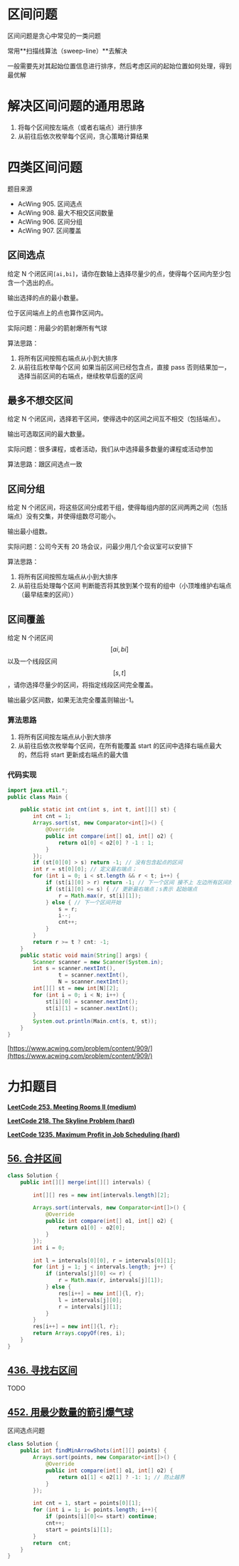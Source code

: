 # 区间问题

区间问题是贪心中常见的一类问题

常用**扫描线算法（sweep-line）**去解决

一般需要先对其起始位置信息进行排序，然后考虑区间的起始位置如何处理，得到最优解

# 解决区间问题的通用思路

1. 将每个区间按左端点（或者右端点）进行排序
2. 从前往后依次枚举每个区间，贪心策略计算结果

# 四类区间问题

题目来源

- AcWing 905. 区间选点
- AcWing 908. 最大不相交区间数量
- AcWing 906. 区间分组
- AcWing 907. 区间覆盖

## 区间选点

给定 N 个闭区间`[ai,bi]`，请你在数轴上选择尽量少的点，使得每个区间内至少包含一个选出的点。

输出选择的点的最小数量。

位于区间端点上的点也算作区间内。

实际问题：用最少的箭射爆所有气球

算法思路：

1. 将所有区间按照右端点从小到大排序
2. 从前往后枚举每个区间
   如果当前区间已经包含点，直接 pass
   否则结果加一，选择当前区间的右端点，继续枚举后面的区间

## 最多不想交区间

给定 N 个闭区间，选择若干区间，使得选中的区间之间互不相交（包括端点）。

输出可选取区间的最大数量。

实际问题：很多课程，或者活动，我们从中选择最多数量的课程或活动参加

算法思路：跟区间选点一致

## 区间分组

给定 N 个闭区间，将这些区间分成若干组，使得每组内部的区间两两之间（包括端点）没有交集，并使得组数尽可能小。

输出最小组数。

实际问题：公司今天有 20 场会议，问最少用几个会议室可以安排下

算法思路：

1. 将所有区间按照左端点从小到大排序
2. 从前往后处理每个区间
   判断能否将其放到某个现有的组中（小顶堆维护右端点（最早结束的区间））

## 区间覆盖

给定 N 个闭区间 $$[ai,bi]$$以及一个线段区间 $$[s,t]$$，请你选择尽量少的区间，将指定线段区间完全覆盖。

输出最少区间数，如果无法完全覆盖则输出-1。

### 算法思路

1. 将所有区间按左端点从小到大排序
2. 从前往后依次枚举每个区间，在所有能覆盖 start 的区间中选择右端点最大的，然后将 start 更新成右端点的最大值

### 代码实现

```java
import java.util.*;
public class Main {

    public static int cnt(int s, int t, int[][] st) {
        int cnt = 1;
        Arrays.sort(st, new Comparator<int[]>() {
            @Override
            public int compare(int[] o1, int[] o2) {
                return o1[0] < o2[0] ? -1 : 1;
            }
        });
        if (st[0][0] > s) return -1; // 没有包含起点的区间
        int r = st[0][0]; // 定义最右端点；
        for (int i = 0; i < st.length && r < t; i++) {
            if (st[i][0] > r) return -1; // 下一个区间 接不上 左边所有区间的最右断点
            if (st[i][0] <= s) { // 更新最右端点；s表示 起始端点
                r = Math.max(r, st[i][1]);
            } else { // 下一个区间开始
                s = r;
                i--;
                cnt++;
            }
        }
        return r >= t ? cnt: -1;
    }
    public static void main(String[] args) {
        Scanner scanner = new Scanner(System.in);
        int s = scanner.nextInt(),
                t = scanner.nextInt(),
                N = scanner.nextInt();
        int[][] st = new int[N][2];
        for (int i = 0; i < N; i++) {
            st[i][0] = scanner.nextInt();
            st[i][1] = scanner.nextInt();
        }
        System.out.println(Main.cnt(s, t, st));
    }
}
```

[https://www.acwing.com/problem/content/909/](https://www.acwing.com/problem/content/909/)

# 力扣题目

**[LeetCode 253. Meeting Rooms II (medium)](https://github.com/muyids/leetcode/blob/master/algorithms/201-300/253.meeting-rooms-ii.md)**

**[LeetCode 218. The Skyline Problem (hard)](https://github.com/muyids/leetcode/blob/master/algorithms/201-300/218.the-skyline-problem.md)**

**[LeetCode 1235. Maximum Profit in Job Scheduling (hard)](https://github.com/muyids/leetcode/blob/master/algorithms/1201-1300/1235.maximum-profit-in-job-scheduling.md)**

## [56. 合并区间](https://leetcode.cn/problems/merge-intervals/)

```java
class Solution {
    public int[][] merge(int[][] intervals) {

        int[][] res = new int[intervals.length][2];

        Arrays.sort(intervals, new Comparator<int[]>() {
            @Override
            public int compare(int[] o1, int[] o2) {
                return o1[0] - o2[0];
            }
        });
        int i = 0;

        int l = intervals[0][0], r = intervals[0][1];
        for (int j = 1; j < intervals.length; j++) {
            if (intervals[j][0] <= r) {
                r = Math.max(r, intervals[j][1]);
            } else {
                res[i++] = new int[]{l, r};
                l = intervals[j][0];
                r = intervals[j][1];
            }
        }
        res[i++] = new int[]{l, r};
        return Arrays.copyOf(res, i);
    }
}
```

## [436. 寻找右区间](https://leetcode.cn/problems/find-right-interval/)

TODO

## [452. 用最少数量的箭引爆气球](https://leetcode.cn/problems/minimum-number-of-arrows-to-burst-balloons/)

区间选点问题

```java
class Solution {
    public int findMinArrowShots(int[][] points) {
        Arrays.sort(points, new Comparator<int[]>() {
            @Override
            public int compare(int[] o1, int[] o2) {
                return o1[1] < o2[1] ? -1: 1; // 防止越界
            }
        });

        int cnt = 1, start = points[0][1];
        for (int i = 1; i< points.length; i++){
            if (points[i][0]<= start) continue;
            cnt++;
            start = points[i][1];
        }
        return  cnt;
    }
}
```
